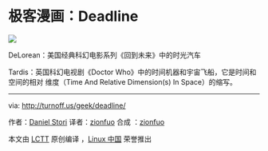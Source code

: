 # 极客漫画：Deadline

![](./deadline.png)

DeLorean：美国经典科幻电影系列《回到未来》中的时光汽车

Tardis：英国科幻电视剧《Doctor Who》中的时间机器和宇宙飞船，它是时间和空间的相对
维度（Time And Relative Dimension(s) In Space）的缩写。

---

via: http://turnoff.us/geek/deadline/

作者：[Daniel Stori][a] 译者：[zionfuo](https://github.com/zionfuo) 合成
：[zionfuo](https://github.com/zionfuo)

本文由 [LCTT](https://github.com/LCTT/TranslateProject) 原创编译
，[Linux 中国](https://linux.cn/) 荣誉推出

[a]: http://turnoff.us/about/
